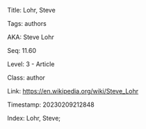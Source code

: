 Title:  Lohr, Steve

Tags:   authors

AKA:    Steve Lohr

Seq:    11.60

Level:  3 - Article

Class:  author

Link:   https://en.wikipedia.org/wiki/Steve_Lohr

Timestamp: 20230209212848

Index:  Lohr, Steve; 
